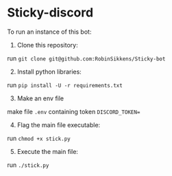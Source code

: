 # Sticky-discord

To run an instance of this bot:

1. Clone this repository:

run `git clone git@github.com:RobinSikkens/Sticky-bot`

2. Install python libraries:

run `pip install -U -r requirements.txt`

3. Make an env file

make file `.env` containing token `DISCORD_TOKEN=`

4. Flag the main file executable:

run `chmod +x stick.py`

5. Execute the main file:

run `./stick.py`

